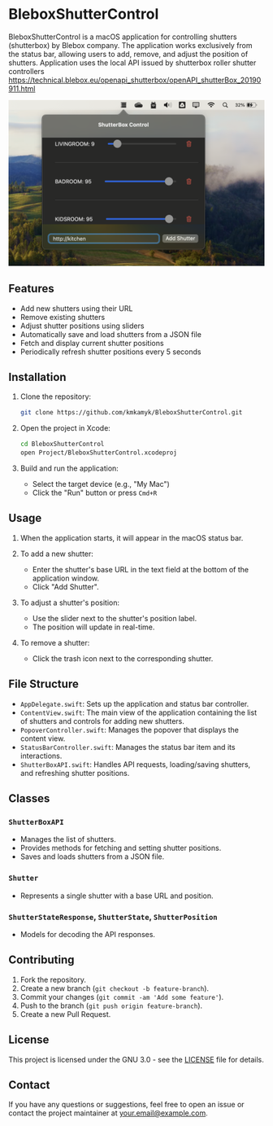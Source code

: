 # BleboxShutterControl

BleboxShutterControl is a macOS application for controlling shutters (shutterbox) by Blebox company. The application works exclusively from the status bar, allowing users to add, remove, and adjust the position of shutters. Application uses the local API issued by shutterbox roller shutter controllers https://technical.blebox.eu/openapi_shutterbox/openAPI_shutterBox_20190911.html

![Screenshot of BleboxShutterControl](screenshot.png)

## Features

- Add new shutters using their URL
- Remove existing shutters
- Adjust shutter positions using sliders
- Automatically save and load shutters from a JSON file
- Fetch and display current shutter positions
- Periodically refresh shutter positions every 5 seconds

## Installation

1. Clone the repository:
    ```bash
    git clone https://github.com/kmkamyk/BleboxShutterControl.git
    ```

2. Open the project in Xcode:
    ```bash
    cd BleboxShutterControl
    open Project/BleboxShutterControl.xcodeproj
    ```

3. Build and run the application:
    - Select the target device (e.g., "My Mac")
    - Click the "Run" button or press `Cmd+R`

## Usage

1. When the application starts, it will appear in the macOS status bar.

2. To add a new shutter:
    - Enter the shutter's base URL in the text field at the bottom of the application window.
    - Click "Add Shutter".

3. To adjust a shutter's position:
    - Use the slider next to the shutter's position label.
    - The position will update in real-time.

4. To remove a shutter:
    - Click the trash icon next to the corresponding shutter.

## File Structure

- `AppDelegate.swift`: Sets up the application and status bar controller.
- `ContentView.swift`: The main view of the application containing the list of shutters and controls for adding new shutters.
- `PopoverController.swift`: Manages the popover that displays the content view.
- `StatusBarController.swift`: Manages the status bar item and its interactions.
- `ShutterBoxAPI.swift`: Handles API requests, loading/saving shutters, and refreshing shutter positions.

## Classes

### `ShutterBoxAPI`

- Manages the list of shutters.
- Provides methods for fetching and setting shutter positions.
- Saves and loads shutters from a JSON file.

### `Shutter`

- Represents a single shutter with a base URL and position.

### `ShutterStateResponse`, `ShutterState`, `ShutterPosition`

- Models for decoding the API responses.

## Contributing

1. Fork the repository.
2. Create a new branch (`git checkout -b feature-branch`).
3. Commit your changes (`git commit -am 'Add some feature'`).
4. Push to the branch (`git push origin feature-branch`).
5. Create a new Pull Request.

## License

This project is licensed under the GNU 3.0 - see the [LICENSE](LICENSE) file for details.

## Contact

If you have any questions or suggestions, feel free to open an issue or contact the project maintainer at your.email@example.com.
